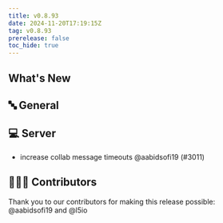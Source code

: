 ```yaml
---
title: v0.8.93
date: 2024-11-20T17:19:15Z
tag: v0.8.93
prerelease: false
toc_hide: true
---
```


## What's New
## 🔤 General
## 💻 Server

- increase collab message timeouts @aabidsofi19 (#3011)

## 👨🏽‍💻 Contributors

Thank you to our contributors for making this release possible:
@aabidsofi19 and @l5io

